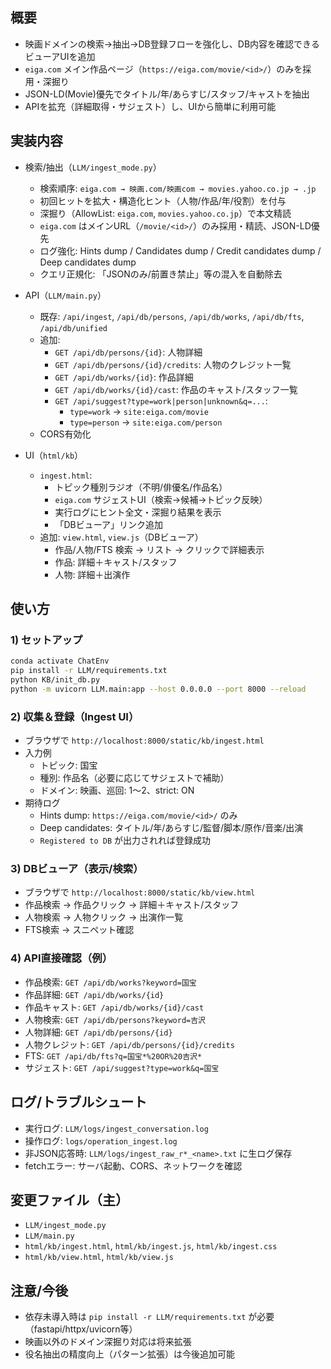 ## 概要
- 映画ドメインの検索→抽出→DB登録フローを強化し、DB内容を確認できるビューアUIを追加
- `eiga.com` メイン作品ページ（`https://eiga.com/movie/<id>/`）のみを採用・深掘り
- JSON-LD(Movie)優先でタイトル/年/あらすじ/スタッフ/キャストを抽出
- APIを拡充（詳細取得・サジェスト）し、UIから簡単に利用可能

## 実装内容
- 検索/抽出（`LLM/ingest_mode.py`）
  - 検索順序: `eiga.com → 映画.com/映画com → movies.yahoo.co.jp → .jp`
  - 初回ヒットを拡大・構造化ヒント（人物/作品/年/役割）を付与
  - 深掘り（AllowList: `eiga.com`, `movies.yahoo.co.jp`）で本文精読
  - `eiga.com` はメインURL（`/movie/<id>/`）のみ採用・精読、JSON-LD優先
  - ログ強化: Hints dump / Candidates dump / Credit candidates dump / Deep candidates dump
  - クエリ正規化: 「JSONのみ/前置き禁止」等の混入を自動除去

- API（`LLM/main.py`）
  - 既存: `/api/ingest`, `/api/db/persons`, `/api/db/works`, `/api/db/fts`, `/api/db/unified`
  - 追加:
    - `GET /api/db/persons/{id}`: 人物詳細
    - `GET /api/db/persons/{id}/credits`: 人物のクレジット一覧
    - `GET /api/db/works/{id}`: 作品詳細
    - `GET /api/db/works/{id}/cast`: 作品のキャスト/スタッフ一覧
    - `GET /api/suggest?type=work|person|unknown&q=...`:
      - `type=work` → `site:eiga.com/movie`
      - `type=person` → `site:eiga.com/person`
  - CORS有効化

- UI（`html/kb`）
  - `ingest.html`:
    - トピック種別ラジオ（不明/俳優名/作品名）
    - `eiga.com` サジェストUI（検索→候補→トピック反映）
    - 実行ログにヒント全文・深掘り結果を表示
    - 「DBビューア」リンク追加
  - 追加: `view.html`, `view.js`（DBビューア）
    - 作品/人物/FTS 検索 → リスト → クリックで詳細表示
    - 作品: 詳細＋キャスト/スタッフ
    - 人物: 詳細＋出演作

## 使い方
### 1) セットアップ
```bash
conda activate ChatEnv
pip install -r LLM/requirements.txt
python KB/init_db.py
python -m uvicorn LLM.main:app --host 0.0.0.0 --port 8000 --reload
```

### 2) 収集＆登録（Ingest UI）
- ブラウザで `http://localhost:8000/static/kb/ingest.html`
- 入力例
  - トピック: 国宝
  - 種別: 作品名（必要に応じてサジェストで補助）
  - ドメイン: 映画、巡回: 1〜2、strict: ON
- 期待ログ
  - Hints dump: `https://eiga.com/movie/<id>/` のみ
  - Deep candidates: タイトル/年/あらすじ/監督/脚本/原作/音楽/出演
  - `Registered to DB` が出力されれば登録成功

### 3) DBビューア（表示/検索）
- ブラウザで `http://localhost:8000/static/kb/view.html`
- 作品検索 → 作品クリック → 詳細＋キャスト/スタッフ
- 人物検索 → 人物クリック → 出演作一覧
- FTS検索 → スニペット確認

### 4) API直接確認（例）
- 作品検索: `GET /api/db/works?keyword=国宝`
- 作品詳細: `GET /api/db/works/{id}`
- 作品キャスト: `GET /api/db/works/{id}/cast`
- 人物検索: `GET /api/db/persons?keyword=吉沢`
- 人物詳細: `GET /api/db/persons/{id}`
- 人物クレジット: `GET /api/db/persons/{id}/credits`
- FTS: `GET /api/db/fts?q=国宝*%20OR%20吉沢*`
- サジェスト: `GET /api/suggest?type=work&q=国宝`

## ログ/トラブルシュート
- 実行ログ: `LLM/logs/ingest_conversation.log`
- 操作ログ: `logs/operation_ingest.log`
- 非JSON応答時: `LLM/logs/ingest_raw_r*_<name>.txt` に生ログ保存
- fetchエラー: サーバ起動、CORS、ネットワークを確認

## 変更ファイル（主）
- `LLM/ingest_mode.py`
- `LLM/main.py`
- `html/kb/ingest.html`, `html/kb/ingest.js`, `html/kb/ingest.css`
- `html/kb/view.html`, `html/kb/view.js`

## 注意/今後
- 依存未導入時は `pip install -r LLM/requirements.txt` が必要（fastapi/httpx/uvicorn等）
- 映画以外のドメイン深掘り対応は将来拡張
- 役名抽出の精度向上（パターン拡張）は今後追加可能
